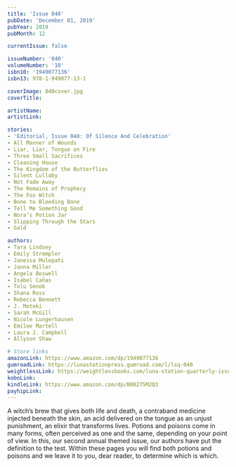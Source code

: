 ```yaml
---
title: 'Issue 040'
pubDate: 'December 01, 2019'
pubYear: 2019
pubMonth: 12

currentIssue: false

issueNumber: '040'
volumeNumber: '10'
isbn10: '1949077136'
isbn13: 978-1-949077-13-1

coverImage: 040cover.jpg
coverTitle: 

artistName: 
artistLink: 

stories:
- 'Editorial, Issue 040: Of Silence And Celebration'
- All Manner of Wounds
- Liar, Liar, Tongue on Fire
- Three Small Sacrifices
- Cleaning House
- The Kingdom of the Butterflies
- Silent Lullaby
- Not Fade Away
- The Remains of Prophecy
- The Fox Witch
- Bone to Bleeding Bone
- Tell Me Something Good
- Nora’s Potion Jar
- Slipping Through the Stars
- Gald

authors:
- Tara Lindsey
- Emily Strempler
- Janessa Mulepati
- Janna Miller
- Angela Boswell
- Isabel Cañas
- Tolu Senok
- Shana Ross
- Rebecca Bennett
- J. Motoki
- Sarah McGill
- Nicole Lungerhausen
- Emilee Martell
- Laura J. Campbell
- Allyson Shaw

# Store links
amazonLink: https://www.amazon.com/dp/1949077136
gumroadLink: https://lunastationpress.gumroad.com/l/lsq-040
weightlessLink: https://weightlessbooks.com/luna-station-quarterly-issue-040/
koboLink: 
kindleLink: https://www.amazon.com/dp/B08275M2Q3
payhipLink: 
---
```


A witch’s brew that gives both life and death, a contraband medicine injected beneath the skin, an acid delivered on the tongue as an unjust punishment, an elixir that transforms lives. Potions and poisons come in many forms, often perceived as one and the same, depending on your point of view.
In this, our second annual themed issue, our authors have put the definition to the test. Within these pages you will find both potions and poisons and we leave it to you, dear reader, to determine which is which.
